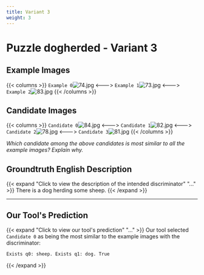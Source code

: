 ```yaml
---
title: Variant 3
weight: 3
---
```


# Puzzle dogherded - Variant 3

## Example Images
{{< columns >}}
`Example 0`![74.jpg](/natscene_data/images/74.jpg)
<--->
`Example 1`![73.jpg](/natscene_data/images/73.jpg)
<--->
`Example 2`![83.jpg](/natscene_data/images/83.jpg)
{{< /columns >}}

## Candidate Images
{{< columns >}}
`Candidate 0`![84.jpg](/natscene_data/images/84.jpg)
<--->
`Candidate 1`![82.jpg](/natscene_data/images/82.jpg)
<--->
`Candidate 2`![78.jpg](/natscene_data/images/78.jpg)
<--->
`Candidate 3`![81.jpg](/natscene_data/images/81.jpg)
{{< /columns >}}

*Which candidate among the above candidates is most similar to all the example images? Explain why.*

## Groundtruth English Description

{{< expand "Click to view the description of the intended discriminator" "..." >}}
There is a dog herding some sheep.
{{< /expand >}}

---



## Our Tool's Prediction

{{< expand "Click to view our tool's prediction" "..." >}}
Our tool selected `Candidate 0` as being the most similar to the example images with the discriminator:
```plaintext
Exists q0: sheep. Exists q1: dog. True
```
{{< /expand >}}
